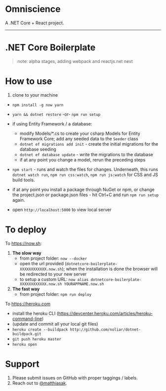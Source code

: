 # Omniscience

A .NET Core + React project. 

---

# .NET Core Boilerplate

> note: alpha stages, adding webpack and reactjs.net next

# How to use

1. clone to your machine
- `npm install -g now yarn`
- `yarn && dotnet restore` -or- `npm run setup`
- if using Entity Framework / a database:

    - modify Models/*.cs to create your csharp Models for Entity Framework Core; add any seeded data to the `Seeder` class
    - `dotnet ef migrations add init` - create the initial migrations for the database seeding
    - `dotnet ef database update` - write the migrations to the database
    - if at any point you change a model, rerun the preceding steps

- `npm start` - runs and watch the files for changes. Underneath, this runs `dotnet watch run`, `npm run css:watch`, `npm run js:watch` for CSS and JS build tools.
- if at any point you install a package through NuGet or npm, or change the project.json or package.json files - hit Ctrl+C and run `npm run setup` again.
- open `http://localhost:5000` to view local server

# To deploy

To https://now.sh:

1. **The slow way**
    - from project folder: `now --docker`
    - open the url provided (`dotnetcore-boilerplate-XXXXXXXXXXXX.now.sh`); when the installation is done the browser will be redirected to your new server
    - to setup a custom URL: `now alias dotnetcore-boilerplate-XXXXXXXXXXXX.now.sh YOURAPPNAME.now.sh`
2. **The fast way**
    - from project folder: `npm run deploy`

To https://heroku.com

- install the heroku CLI (https://devcenter.heroku.com/articles/heroku-command-line)
- (update and commit all your local git files)
- `heroku create --buildpack http://github.com/noliar/dotnet-buildpack.git`
- `git push heroku master`
- `heroku open`

# Support

1. Please submit issues on GitHub with proper taggings / labels.
2. Reach out to [@matthiasak](https://twitter.com/matthiasak).